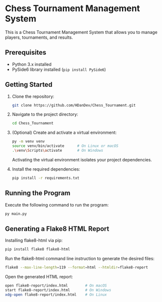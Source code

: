 # Chess Tournament Management System

This is a Chess Tournament Management System that allows you to manage players, tournaments, and results.

## Prerequisites

- Python 3.x installed
- PySide6 library installed (`pip install PySide6`)

## Getting Started

1. Clone the repository:

    ```bash
    git clone https://github.com/HDanDev/Chess_Tournament.git
    ```

2. Navigate to the project directory:

    ```bash
    cd Chess_Tournament
    ```

3. (Optional) Create and activate a virtual environment:

    ```bash
    py -m venv venv
    source venv/bin/activate      # On Linux or macOS
    .\venv\Scripts\activate       # On Windows
    ```

    Activating the virtual environment isolates your project dependencies.

4. Install the required dependencies:

    ```bash
    pip install -r requirements.txt
    ```

## Running the Program

Execute the following command to run the program:

```bash
py main.py
```

## Generating a Flake8 HTML Report

Installing flake8-html via pip:

```bash
pip install flake8 flake8-html
```

Run the flake8-html command line instruction to generate the desired files:

```bash
flake8 --max-line-length=119 --format=html --htmldir=flake8-report
```

Open the generated HTML report:

 ```bash
open flake8-report/index.html        # On macOS
start flake8-report/index.html       # On Windows
xdg-open flake8-report/index.html    # On Linux

